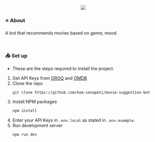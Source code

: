 <p align="center">
    <img src="https://www.amug.com/wp-content/uploads/2016/09/you-logo-here-300x106.png" />
</p>


### ⭐ About
A bot that recommends movies based on genre, mood.


$~$

### 📤 Set up
- These are the steps required to install the project.

1. Get API Keys from [GROQ](https://console.groq.com) and [OMDB](https://www.omdbapi.com/)
2. Clone the repo
   ```sh
   git clone https://github.com/kom-senapati/movie-suggestion-bot
   ```
3. Install NPM packages
   ```sh
   npm install
   ```
4. Enter your API Keys in `.env.local` as stated in `.env.example`.
5. Run development server
   ```sh
   npm run dev
   ```

